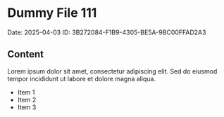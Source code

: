 # Dummy File 111

Date: 2025-04-03
ID: 3B272084-F1B9-4305-BE5A-9BC00FFAD2A3

## Content

Lorem ipsum dolor sit amet, consectetur adipiscing elit.
Sed do eiusmod tempor incididunt ut labore et dolore magna aliqua.

* Item 1
* Item 2
* Item 3

